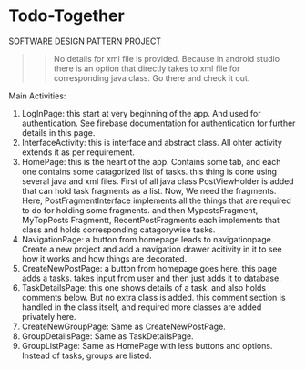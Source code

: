# Todo-Together
SOFTWARE DESIGN PATTERN PROJECT

>> No details for xml file is provided. Because in android studio there is an option that directly takes to xml file for corresponding java class. Go there and check it out.

Main Activities:

1. LogInPage: this start at very beginning of the app. And used for authentication. See firebase documentation for authentication for further details in this page.
2. InterfaceActivity: this is interface and abstract class. All ohter activity extends it as per requirement.
3. HomePage: this is the heart of the app. Contains some tab, and each one contains some catagorized list of tasks. this thing is done using several java and xml files. First of all java class PostViewHolder is added that can 
hold task fragments as a list. Now, We need the fragments. Here, PostFragmentInterface implements all the things that are required to do for holding some fragments. and then MypostsFragment, MyTopPosts Fragmentt, 
RecentPostFragments each implements that class and holds corresponding catagorywise tasks. 
4. NavigationPage: a button from homepage leads to navigationpage. Create a new project and add a navigation drawer acitivity in it to see how it works and how things are decorated. 
5. CreateNewPostPage: a button from homepage goes here. this page adds a tasks. takes input from user and then just adds it to database.
6. TaskDetailsPage: this one shows details of a task. and also holds comments below. But no extra class is added. this comment section is handled in the class itself, and required more classes are added privately here.
7. CreateNewGroupPage: Same as CreateNewPostPage.
8. GroupDetailsPage: Same as TaskDetailsPage.
9. GroupListPage: Same as HomePage with less buttons and options. Instead of tasks, groups are listed.

